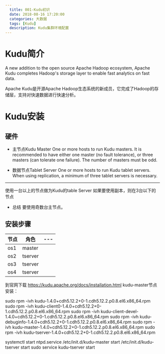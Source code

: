 ```yaml
---
  title: 001-Kudu初识
  date: 2018-08-16 17:20:00
  categories: 大数据
  tags: [Kudu]
  description: Kudu集群环境配置
---
```


# Kudu简介

A new addition to the open source Apache Hadoop ecosystem, Apache Kudu completes Hadoop's storage layer to enable fast analytics on fast data.

Apache Kudu是开源Apache Hadoop生态系统的新成员，它完成了Hadoop的存储层，支持对快速数据进行快速分析。

# Kudu安装

## 硬件

- 主节点Kudu Master
One or more hosts to run Kudu masters. It is recommended to have either one master (no fault tolerance), or three masters (can tolerate one failure). The number of masters must be odd.

- 数据节点Tablet Server
One or more hosts to run Kudu tablet servers. When using replication, a minimum of three tablet servers is necessary.
------------
使用一台以上的节点做为Kudu的table Server 如果要使用副本，则在3台以下的节点

- 总结
要使用奇数台主节点。

## 安装步骤

| 节点 | 角色    | --- |
| ---- | ------- | --- |
| os1  | master  |     |
| os2  | tserver |     |
| os3  | tserver |     |
| os4  | tserver |     |


到官网下载 https://kudu.apache.org/docs/installation.html
kudu-master节点安装：

sudo rpm -ivh kudu-1.4.0+cdh5.12.2+0-1.cdh5.12.2.p0.8.el6.x86_64.rpm
sudo rpm -ivh kudu-client0-1.4.0+cdh5.12.2+0-1.cdh5.12.2.p0.8.el6.x86_64.rpm
sudo rpm -ivh kudu-client-devel-1.4.0+cdh5.12.2+0-1.cdh5.12.2.p0.8.el6.x86_64.rpm
sudo rpm -ivh kudu-debuginfo-1.4.0+cdh5.12.2+0-1.cdh5.12.2.p0.8.el6.x86_64.rpm
sudo rpm -ivh kudu-master-1.4.0+cdh5.12.2+0-1.cdh5.12.2.p0.8.el6.x86_64.rpm
sudo rpm -ivh kudu-tserver-1.4.0+cdh5.12.2+0-1.cdh5.12.2.p0.8.el6.x86_64.rpm

systemctl start ntpd.service
/etc/init.d/kudu-master start
/etc/init.d/kudu-tserver start
 sudo service kudu-tserver start
